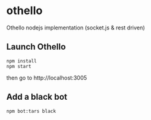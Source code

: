 # othello
Othello nodejs implementation (socket.js &amp; rest driven)


## Launch Othello

```
npm install
npm start
```

then go to http://localhost:3005

## Add a black bot

```
npm bot:tars black
```
